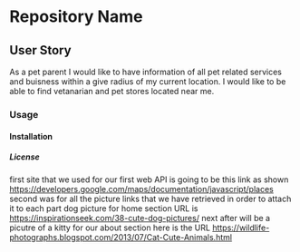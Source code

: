 # Repository Name

## User Story
 As a pet parent I would like to have information of all pet related services and buisness within a give radius of my current location. I would like to be able to find vetanarian and pet stores located near me. 

### Usage 

#### Installation 

##### License  
first site that we used for our first web API is going to be this link as shown https://developers.google.com/maps/documentation/javascript/places 
second was for all the picture links that we have retrieved in order to attach it to each part dog picture for home section URL is 
https://inspirationseek.com/38-cute-dog-pictures/ next after will be a picutre of a kitty for our about section here is the URL https://wildlife-photographs.blogspot.com/2013/07/Cat-Cute-Animals.html 